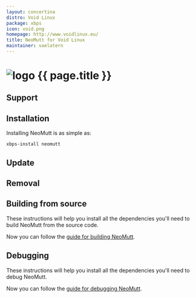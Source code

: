 ```yaml
---
layout: concertina
distro: Void Linux
package: xbps
icon: void.png
homepage: http://www.voidlinux.eu/
title: NeoMutt for Void Linux
maintainer: vaelatern
---
```


# ![logo](/images/distros/{{page.icon}}) {{ page.title }}

## Support <a class="offset" id="support"></a>

## Installation <a class="offset" id="install"></a>

Installing NeoMutt is as simple as:

```
xbps-install neomutt
```

## Update <a class="offset" id="update"></a>

## Removal <a class="offset" id="remove"></a>

## Building from source <a class="offset" id="build"></a>

These instructions will help you install all the dependencies you'll need to
build NeoMutt from the source code.

Now you can follow the [guide for building NeoMutt](/dev/build).

## Debugging <a class="offset" id="debug"></a>

These instructions will help you install all the dependencies you'll need to
debug NeoMutt.

Now you can follow the [guide for debugging NeoMutt](/dev/debug).

